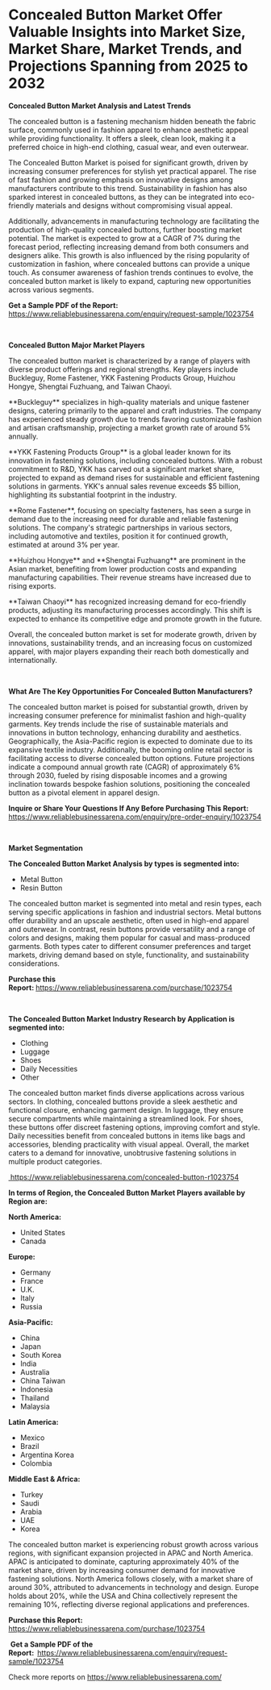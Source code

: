 <p><h1>Concealed Button Market Offer Valuable Insights into Market Size, Market Share, Market Trends, and Projections Spanning from 2025 to 2032</h1></p><p><strong>Concealed Button Market Analysis and Latest Trends</strong></p>
<p><p>The concealed button is a fastening mechanism hidden beneath the fabric surface, commonly used in fashion apparel to enhance aesthetic appeal while providing functionality. It offers a sleek, clean look, making it a preferred choice in high-end clothing, casual wear, and even outerwear. </p><p>The Concealed Button Market is poised for significant growth, driven by increasing consumer preferences for stylish yet practical apparel. The rise of fast fashion and growing emphasis on innovative designs among manufacturers contribute to this trend. Sustainability in fashion has also sparked interest in concealed buttons, as they can be integrated into eco-friendly materials and designs without compromising visual appeal.</p><p>Additionally, advancements in manufacturing technology are facilitating the production of high-quality concealed buttons, further boosting market potential. The market is expected to grow at a CAGR of 7% during the forecast period, reflecting increasing demand from both consumers and designers alike. This growth is also influenced by the rising popularity of customization in fashion, where concealed buttons can provide a unique touch. As consumer awareness of fashion trends continues to evolve, the concealed button market is likely to expand, capturing new opportunities across various segments.</p></p>
<p><strong>Get a Sample PDF of the Report:&nbsp;</strong> <a href="https://www.reliablebusinessarena.com/enquiry/request-sample/1023754?utm_campaign=1905&utm_medium=2&utm_source=Github&utm_content=ia&utm_term=05032025&utm_id=concealed-button">https://www.reliablebusinessarena.com/enquiry/request-sample/1023754</a></p>
<p>&nbsp;</p>
<p><strong>Concealed Button Major Market Players</strong></p>
<p><p>The concealed button market is characterized by a range of players with diverse product offerings and regional strengths. Key players include Buckleguy, Rome Fastener, YKK Fastening Products Group, Huizhou Hongye, Shengtai Fuzhuang, and Taiwan Chaoyi. </p><p>**Buckleguy** specializes in high-quality materials and unique fastener designs, catering primarily to the apparel and craft industries. The company has experienced steady growth due to trends favoring customizable fashion and artisan craftsmanship, projecting a market growth rate of around 5% annually. </p><p>**YKK Fastening Products Group** is a global leader known for its innovation in fastening solutions, including concealed buttons. With a robust commitment to R&D, YKK has carved out a significant market share, projected to expand as demand rises for sustainable and efficient fastening solutions in garments. YKK's annual sales revenue exceeds $5 billion, highlighting its substantial footprint in the industry.</p><p>**Rome Fastener**, focusing on specialty fasteners, has seen a surge in demand due to the increasing need for durable and reliable fastening solutions. The company's strategic partnerships in various sectors, including automotive and textiles, position it for continued growth, estimated at around 3% per year.</p><p>**Huizhou Hongye** and **Shengtai Fuzhuang** are prominent in the Asian market, benefiting from lower production costs and expanding manufacturing capabilities. Their revenue streams have increased due to rising exports.</p><p>**Taiwan Chaoyi** has recognized increasing demand for eco-friendly products, adjusting its manufacturing processes accordingly. This shift is expected to enhance its competitive edge and promote growth in the future.</p><p>Overall, the concealed button market is set for moderate growth, driven by innovations, sustainability trends, and an increasing focus on customized apparel, with major players expanding their reach both domestically and internationally.</p></p>
<p>&nbsp;</p>
<p><strong>What Are The Key Opportunities For Concealed Button Manufacturers?</strong></p>
<p><p>The concealed button market is poised for substantial growth, driven by increasing consumer preference for minimalist fashion and high-quality garments. Key trends include the rise of sustainable materials and innovations in button technology, enhancing durability and aesthetics. Geographically, the Asia-Pacific region is expected to dominate due to its expansive textile industry. Additionally, the booming online retail sector is facilitating access to diverse concealed button options. Future projections indicate a compound annual growth rate (CAGR) of approximately 6% through 2030, fueled by rising disposable incomes and a growing inclination towards bespoke fashion solutions, positioning the concealed button as a pivotal element in apparel design.</p></p>
<p><strong>Inquire or Share Your Questions If Any Before Purchasing This Report:</strong> <a href="https://www.reliablebusinessarena.com/enquiry/pre-order-enquiry/1023754?utm_campaign=1905&utm_medium=2&utm_source=Github&utm_content=ia&utm_term=05032025&utm_id=concealed-button">https://www.reliablebusinessarena.com/enquiry/pre-order-enquiry/1023754</a></p>
<p>&nbsp;</p>
<p><strong>Market Segmentation</strong></p>
<p><strong>The Concealed Button Market Analysis by types is segmented into:</strong></p>
<p><ul><li>Metal Button</li><li>Resin Button</li></ul></p>
<p><p>The concealed button market is segmented into metal and resin types, each serving specific applications in fashion and industrial sectors. Metal buttons offer durability and an upscale aesthetic, often used in high-end apparel and outerwear. In contrast, resin buttons provide versatility and a range of colors and designs, making them popular for casual and mass-produced garments. Both types cater to different consumer preferences and target markets, driving demand based on style, functionality, and sustainability considerations.</p></p>
<p><strong>Purchase this Report:&nbsp;</strong><a href="https://www.reliablebusinessarena.com/purchase/1023754?utm_campaign=1905&utm_medium=2&utm_source=Github&utm_content=ia&utm_term=05032025&utm_id=concealed-button">https://www.reliablebusinessarena.com/purchase/1023754</a></p>
<p>&nbsp;</p>
<p><strong>The Concealed Button Market Industry Research by Application is segmented into:</strong></p>
<p><ul><li>Clothing</li><li>Luggage</li><li>Shoes</li><li>Daily Necessities</li><li>Other</li></ul></p>
<p><p>The concealed button market finds diverse applications across various sectors. In clothing, concealed buttons provide a sleek aesthetic and functional closure, enhancing garment design. In luggage, they ensure secure compartments while maintaining a streamlined look. For shoes, these buttons offer discreet fastening options, improving comfort and style. Daily necessities benefit from concealed buttons in items like bags and accessories, blending practicality with visual appeal. Overall, the market caters to a demand for innovative, unobtrusive fastening solutions in multiple product categories.</p></p>
<p><a href="https://www.reliablebusinessarena.com/concealed-button-r1023754?utm_campaign=1905&utm_medium=2&utm_source=Github&utm_content=ia&utm_term=05032025&utm_id=concealed-button">&nbsp;https://www.reliablebusinessarena.com/concealed-button-r1023754</a></p>
<p><strong>In terms of Region, the Concealed Button Market Players available by Region are:</strong></p>
<p>
    <p> <strong> North America: </strong>
        <ul>
            <li>United States</li>
            <li>Canada</li>
        </ul>
        </p> 
    <p> <strong> Europe: </strong>
        <ul>
            <li>Germany</li>
            <li>France</li>
            <li>U.K.</li>
            <li>Italy</li>
            <li>Russia</li>
        </ul>
        </p> 
    <p> <strong> Asia-Pacific: </strong>
        <ul>
            <li>China</li>
            <li>Japan</li>
            <li>South Korea</li>
            <li>India</li>
            <li>Australia</li>
            <li>China Taiwan</li>
            <li>Indonesia</li>
            <li>Thailand</li>
            <li>Malaysia</li>
        </ul>
        </p> 
    <p> <strong> Latin America: </strong>
        <ul>
            <li>Mexico</li>
            <li>Brazil</li>
            <li>Argentina Korea</li>
            <li>Colombia</li>
        </ul>
        </p> 
    <p> <strong> Middle East & Africa: </strong>
        <ul>
            <li>Turkey</li>
            <li>Saudi</li>
            <li>Arabia</li>
            <li>UAE</li>
            <li>Korea</li>
        </ul>
    </p>
    </p>
<p><p>The concealed button market is experiencing robust growth across various regions, with significant expansion projected in APAC and North America. APAC is anticipated to dominate, capturing approximately 40% of the market share, driven by increasing consumer demand for innovative fastening solutions. North America follows closely, with a market share of around 30%, attributed to advancements in technology and design. Europe holds about 20%, while the USA and China collectively represent the remaining 10%, reflecting diverse regional applications and preferences.</p></p>
<p><strong>Purchase this Report: </strong><a href="https://www.reliablebusinessarena.com/purchase/1023754?utm_campaign=1905&utm_medium=2&utm_source=Github&utm_content=ia&utm_term=05032025&utm_id=concealed-button">https://www.reliablebusinessarena.com/purchase/1023754</a></p>
<p>&nbsp;<strong>Get a Sample PDF of the Report:&nbsp;&nbsp;</strong><a href="https://www.reliablebusinessarena.com/enquiry/request-sample/1023754?utm_campaign=1905&utm_medium=2&utm_source=Github&utm_content=ia&utm_term=05032025&utm_id=concealed-button">https://www.reliablebusinessarena.com/enquiry/request-sample/1023754</a></p>
<p><strong></strong></p>
<p>Check more reports on <a href="https://www.reliablebusinessarena.com/?utm_campaign=1905&utm_medium=2&utm_source=Github&utm_content=ia&utm_term=05032025&utm_id=concealed-button">https://www.reliablebusinessarena.com/</a></p>